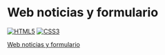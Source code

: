 # Web noticias y formulario
[![HTML5](https://img.shields.io/badge/HTML5-F64A1D?style=for-the-badge&logo=HTML5&logoColor=white&labelColor=101010)](https://github.com/Alberto-mt/HTML5_CSS3/new/main/Proyectos/web-noticias-formulario)
[![CSS3](https://img.shields.io/badge/CSS3-196FB4?style=for-the-badge&logo=CSS3&logoColor=white&labelColor=101010)](https://github.com/Alberto-mt/HTML5_CSS3/new/main/Proyectos/web-noticias-formulario)

[Web noticias y formulario](https://am-dev-webnoticias.netlify.app)
